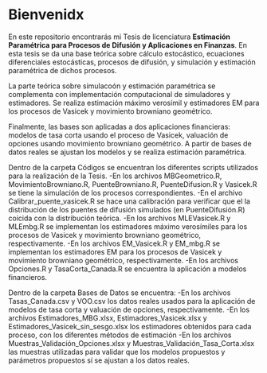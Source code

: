 # Bienvenidx
En este repositorio encontrarás mi Tesis de licenciatura **Estimación Paramétrica para Procesos de Difusión y Aplicaciones en Finanzas**. En esta tesis se da una base teórica sobre cálculo estocástico, ecuaciones diferenciales estocásticas, procesos de difusión, y simulación y estimación paramétrica de dichos procesos. 

La parte teórica sobre simulacoón y estimación paramétrica se complementa con implementación computacional de simuladores y estimadores. Se realiza estimación máximo verosímil y estimadores EM para los procesos de Vasicek y movimiento browniano geométrico.

Finalmente, las bases son aplicadas a dos aplicaciones financieras: modelos de tasa corta usando el proceso de Vasicek, valuación de opciones usando movimiento browniano geométrico. A partir de bases de datos reales se ajustan los modelos y se realiza estimación paramétrica.

Dentro de la carpeta Códigos se encuentran los diferentes scripts utilizados para la realización de la Tesis. 
-En los archivos MBGeometrico.R, MovimientoBrowniano.R, PuenteBrowniano.R, PuenteDifusion.R y Vasicek.R se tiene la simulación de los procesos correspondientes. 
-En el archivo Calibrar_puente_vasicek.R se hace una calibración para verificar que el la distribución de los puentes de difusión simulados (en PuenteDifusión.R) coicida con la distribución teórica. 
-En los archivos MLEVasicek.R y MLEmbg.R se implementan los estimadores máximo verosímiles para los procesos de Vasicek y movimiento browniano geométrico, respectivamente.
-En los archivos EM_Vasicek.R y EM_mbg.R se implementan los estimadores EM para los procesos de Vasicek y movimiento browniano geométrico, respectivamente.
-En los archivos Opciones.R y TasaCorta_Canada.R se encuentra la aplicación a modelos financieros.

Dentro de la carpeta Bases de Datos se encuentra:
-En los archivos Tasas_Canada.csv y VOO.csv los datos reales usados para la aplicación de modelos de tasa corta y valuación de opciones, respectivamente.
-En los archivos Estimadores_MBG.xlsx, Estimadores_Vasicek.xlsx y Estimadores_Vasicek_sin_sesgo.xlsx los estimadores obtenidos para cada proceso, con los diferentes métodos de estimación
-En los archivos Muestras_Validación_Opciones.xlsx y Muestras_Validación_Tasa_Corta.xlsx las muestras utilizadas para validar que los modelos propuestos y parámetros propuestos sí se ajustan a los datos reales.
